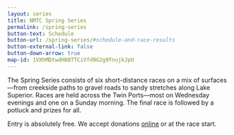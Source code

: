 ```yaml
---
layout: series
title: NMTC Spring Series
permalink: /spring-series
button-text: Schedule
button-url: /spring-series/#schedule-and-race-results
button-external-link: false
button-down-arrow: true
map-id: 1VXhMDtwdH88TTCiVfd9G2g9fnujkJpU
---
```


The Spring Series consists of six short-distance races on a mix of surfaces—from creekside paths to gravel roads to sandy stretches along Lake Superior. Races are held across the Twin Ports—most on Wednesday evenings and one on a Sunday morning. The final race is followed by a potluck and prizes for all.

Entry is absolutely free. We accept donations <a href="/donate">online</a> or at the race start.
